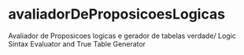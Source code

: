 # avaliadorDeProposicoesLogicas
Avaliador de Proposicoes logicas e gerador de tabelas verdade/ Logic Sintax Evaluator and True Table Generator
